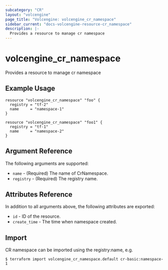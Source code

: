 ```yaml
---
subcategory: "CR"
layout: "volcengine"
page_title: "Volcengine: volcengine_cr_namespace"
sidebar_current: "docs-volcengine-resource-cr_namespace"
description: |-
  Provides a resource to manage cr namespace
---
```

# volcengine_cr_namespace
Provides a resource to manage cr namespace
## Example Usage
```hcl
resource "volcengine_cr_namespace" "foo" {
  registry = "tf-2"
  name     = "namespace-1"
}

resource "volcengine_cr_namespace" "foo1" {
  registry = "tf-1"
  name     = "namespace-2"
}
```
## Argument Reference
The following arguments are supported:
* `name` - (Required) The name of CrNamespace.
* `registry` - (Required) The registry name.

## Attributes Reference
In addition to all arguments above, the following attributes are exported:
* `id` - ID of the resource.
* `create_time` - The time when namespace created.


## Import
CR namespace can be imported using the registry:name, e.g.
```
$ terraform import volcengine_cr_namespace.default cr-basic:namespace-1
```

